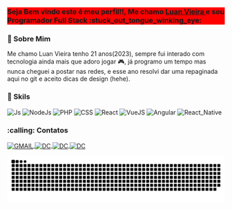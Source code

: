
<div style='background-color: red;'>
<h3> Seja Bem vindo este é meu perfil!!, Me chamo 
      <a href="https://github.com/LuanSVXM">  Luan Vieira </a>  
       e sou Programador Full Stack :stuck_out_tongue_winking_eye: 
</h3>
</div>




<h3> 📝 Sobre Mim </h3>
      

   Me chamo Luan Vieira tenho 21 anos(2023), sempre fui interado com tecnologia ainda mais que adoro jogar :video_game:, já programo  um tempo mas nunca cheguei a postar nas redes, e esse ano resolvi dar uma repaginada aqui no git e aceito dicas de design (hehe).
      
  
<h3>🚀 Skils </h3>
  
<div style="display: inline_block">
            
 <img align="center" alt="Js" height="28" width="76" src="https://img.shields.io/badge/JavaScript-F7DF1E?style=for-the-badge&logo=javascript&logoColor=black" >
<img align="center" alt="NodeJs" height="28" width="76"  src="https://img.shields.io/badge/Node.js-43853D?style=forthebadge&logo=node.js&logoColor=white" >
<img align="center" alt="PHP"   height="28" width="76" src="https://img.shields.io/badge/PHP-777BB4?style=for-the-badge&logo=php&logoColor=white" >
<img align="center" alt="CSS" height="28" width="76" src="https://img.shields.io/badge/CSS3-1572B6?style=for-the-badge&logo=css3&logoColor=white">
<img align="center" alt="React"  height="28" width="76" src="https://img.shields.io/badge/React-20232A?style=for-the-badge&logo=react&logoColor=61DAFB" >
<img align="center" alt="VueJS" height="28" width="76"  src="https://img.shields.io/badge/Vue.js-35495E?style=for-the-badge&logo=vue.js&logoColor=4FC08D" > 
<img align="center" alt="Angular" height="28" width="76" src="https://img.shields.io/badge/Angular-DD0031?style=for-the-badge&logo=angular&logoColor=white" > 
<img align="center" alt="React_Native" height="28" width="76" src="https://img.shields.io/badge/React_Native-20232A?style=for-the-badge&logo=react&logoColor=61DAFB" >  
                      
</div>

<h3> :calling: Contatos </h3>

<div style="display: inline_block">
      
 <a href='mailto:luansv123@gmail.com'> 
   <img align="center" alt="GMAIL" height="28" width="76" src="https://img.shields.io/badge/Gmail-D14836?style=for-the-badge&logo=gmail&logoColor=white" > 
 </a>
  
 <a href='https://discordapp.com/users/244862452196442112'> 
   <img align="center" alt="DC" height="28" width="76" src="https://img.shields.io/badge/Discord-7289DA?style=for-the-badge&logo=discord&logoColor=white" > 
 </a>
      
 <a href='https://www.linkedin.com/in/luan-vieira-5780ab221/'> 
   <img align="center" alt="DC" height="28" width="76" src="https://img.shields.io/badge/LinkedIn-0077B5?style=for-the-badge&logo=linkedin&logoColor=white" > 
 </a>
      
 <a href='https://www.facebook.com/luan.vieira.79219/'> 
   <img align="center" alt="DC" height="28" width="78" src="https://img.shields.io/badge/Facebook-1877F2?style=for-the-badge&logo=facebook&logoColor=white" > 
 </a>
      

      

</div>
      
![](https://github.com/Platane/snk/raw/output/github-contribution-grid-snake.svg)

      
